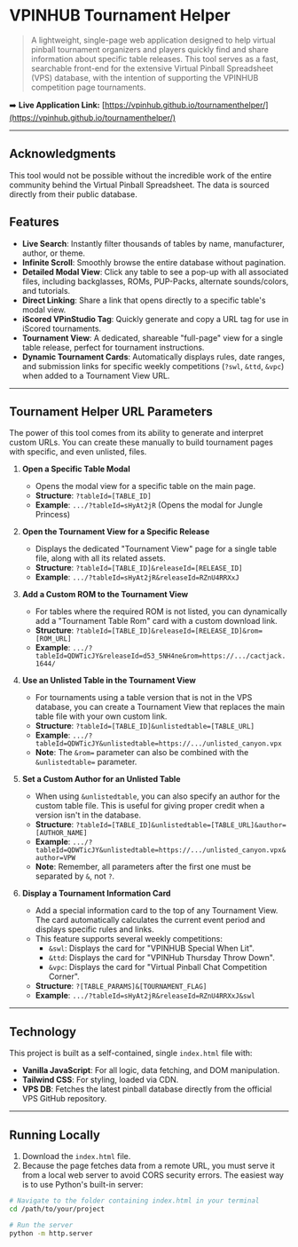 # VPINHUB Tournament Helper

> A lightweight, single-page web application designed to help virtual pinball tournament organizers and players quickly find and share information about specific table releases. This tool serves as a fast, searchable front-end for the extensive Virtual Pinball Spreadsheet (VPS) database, with the intention of supporting the VPINHUB competition page tournaments.

➡️ **Live Application Link:** [https://vpinhub.github.io/tournamenthelper/](https://vpinhub.github.io/tournamenthelper/)

---

## Acknowledgments

This tool would not be possible without the incredible work of the entire community behind the Virtual Pinball Spreadsheet. The data is sourced directly from their public database.

## Features

-   **Live Search**: Instantly filter thousands of tables by name, manufacturer, author, or theme.
-   **Infinite Scroll**: Smoothly browse the entire database without pagination.
-   **Detailed Modal View**: Click any table to see a pop-up with all associated files, including backglasses, ROMs, PUP-Packs, alternate sounds/colors, and tutorials.
-   **Direct Linking**: Share a link that opens directly to a specific table's modal view.
-   **iScored VPinStudio Tag**: Quickly generate and copy a URL tag for use in iScored tournaments.
-   **Tournament View**: A dedicated, shareable "full-page" view for a single table release, perfect for tournament instructions.
-   **Dynamic Tournament Cards**: Automatically displays rules, date ranges, and submission links for specific weekly competitions (`?swl`, `&ttd`, `&vpc`) when added to a Tournament View URL.

---

## Tournament Helper URL Parameters

The power of this tool comes from its ability to generate and interpret custom URLs. You can create these manually to build tournament pages with specific, and even unlisted, files.

1.  **Open a Specific Table Modal**
    -   Opens the modal view for a specific table on the main page.
    -   **Structure**: `?tableId=[TABLE_ID]`
    -   **Example**: `.../?tableId=sHyAt2jR` (Opens the modal for Jungle Princess)

2.  **Open the Tournament View for a Specific Release**
    -   Displays the dedicated "Tournament View" page for a single table file, along with all its related assets.
    -   **Structure**: `?tableId=[TABLE_ID]&releaseId=[RELEASE_ID]`
    -   **Example**: `.../?tableId=sHyAt2jR&releaseId=RZnU4RRXxJ`

3.  **Add a Custom ROM to the Tournament View**
    -   For tables where the required ROM is not listed, you can dynamically add a "Tournament Table Rom" card with a custom download link.
    -   **Structure**: `?tableId=[TABLE_ID]&releaseId=[RELEASE_ID]&rom=[ROM_URL]`
    -   **Example**: `.../?tableId=QDWTicJY&releaseId=d53_5NH4ne&rom=https://.../cactjack.1644/`

4.  **Use an Unlisted Table in the Tournament View**
    -   For tournaments using a table version that is not in the VPS database, you can create a Tournament View that replaces the main table file with your own custom link.
    -   **Structure**: `?tableId=[TABLE_ID]&unlistedtable=[TABLE_URL]`
    -   **Example**: `.../?tableId=QDWTicJY&unlistedtable=https://.../unlisted_canyon.vpx`
    -   **Note**: The `&rom=` parameter can also be combined with the `&unlistedtable=` parameter.

5.  **Set a Custom Author for an Unlisted Table**
    -   When using `&unlistedtable`, you can also specify an author for the custom table file. This is useful for giving proper credit when a version isn't in the database.
    -   **Structure**: `?tableId=[TABLE_ID]&unlistedtable=[TABLE_URL]&author=[AUTHOR_NAME]`
    -   **Example**: `.../?tableId=QDWTicJY&unlistedtable=https://.../unlisted_canyon.vpx&author=VPW`
    -   **Note**: Remember, all parameters after the first one must be separated by `&`, not `?`.

6.  **Display a Tournament Information Card**
    -   Add a special information card to the top of any Tournament View. The card automatically calculates the current event period and displays specific rules and links.
    -   This feature supports several weekly competitions:
        -   `&swl`: Displays the card for "VPINHUB Special When Lit".
        -   `&ttd`: Displays the card for "VPINHub Thursday Throw Down".
        -   `&vpc`: Displays the card for "Virtual Pinball Chat Competition Corner".
    -   **Structure**: `?[TABLE_PARAMS]&[TOURNAMENT_FLAG]`
    -   **Example**: `.../?tableId=sHyAt2jR&releaseId=RZnU4RRXxJ&swl`

---

## Technology

This project is built as a self-contained, single `index.html` file with:

-   **Vanilla JavaScript**: For all logic, data fetching, and DOM manipulation.
-   **Tailwind CSS**: For styling, loaded via CDN.
-   **VPS DB**: Fetches the latest pinball database directly from the official VPS GitHub repository.

---

## Running Locally

1.  Download the `index.html` file.
2.  Because the page fetches data from a remote URL, you must serve it from a local web server to avoid CORS security errors. The easiest way is to use Python's built-in server:

```bash
# Navigate to the folder containing index.html in your terminal
cd /path/to/your/project

# Run the server
python -m http.server
